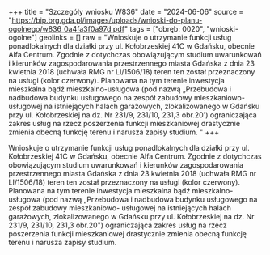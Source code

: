 +++
title = "Szczegóły wniosku W836"
date = "2024-06-06"
source = "https://bip.brg.gda.pl/images/uploads/wnioski-do-planu-ogolnego/w836_0a4fa3f0a97d.pdf"
tags = ["obręb: 0020", "wnioski-ogolne"]
geolinks = []
raw = "Wnioskuje o utrzymanie funkcji usług ponadlokalnych dla działki przy ul. Kołobrzeskiej 41C w Gdańsku, obecnie Alfa Centrum. Zgodnie z dotychczas obowiązującym studium uwarunkowań i kierunków zagospodarowania przestrzennego miasta Gdańska z dnia 23 kwietnia 2018 (uchwała RMG nr LI/1506/18) teren ten został przeznaczony na usługi (kolor czerwony). Planowana na tym terenie inwestycja mieszkalna bądź mieszkalno-usługowa (pod nazwą „Przebudowa i nadbudowa budynku usługowego na zespół zabudowy mieszkaniowo- usługowej na istniejących halach garażowych, zlokalizowanego w Gdańsku przy ul. Kołobrzeskiej na dz. Nr 231/9, 231/10, 231,3 obr.20') ograniczająca zakres usług na rzecz poszerzenia funkcji mieszkaniowej drastycznie zmienia obecną funkcję terenu i narusza zapisy studium. "
+++

Wnioskuje o utrzymanie funkcji usług ponadlokalnych dla działki przy ul.
Kołobrzeskiej 41C w Gdańsku, obecnie Alfa Centrum. Zgodnie z dotychczas obowiązującym
studium uwarunkowań i kierunków zagospodarowania przestrzennego miasta Gdańska z dnia 23
kwietnia 2018 (uchwała RMG nr LI/1506/18) teren ten został przeznaczony na usługi (kolor
czerwony). Planowana na tym terenie inwestycja mieszkalna bądź mieszkalno-usługowa (pod
nazwą „Przebudowa i nadbudowa budynku usługowego na zespół zabudowy mieszkaniowo-
usługowej na istniejących halach garażowych, zlokalizowanego w Gdańsku przy ul. Kołobrzeskiej
na dz. Nr 231/9, 231/10, 231,3 obr.20") ograniczająca zakres usług na rzecz poszerzenia funkcji
mieszkaniowej drastycznie zmienia obecną funkcję terenu i narusza zapisy studium.



